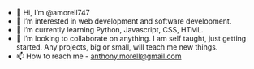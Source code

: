 - 👋 Hi, I’m @amorell747
- 👀 I’m interested in web development and software development.
- 🌱 I’m currently learning Python, Javascript, CSS, HTML. 
- 💞️ I’m looking to collaborate on anything. I am self taught, just getting started. Any projects, big or small, will teach me new things. 
- 📫 How to reach me - anthony.morell@gmail.com

<!---
amorell747/amorell747 is a ✨ special ✨ repository because its `README.md` (this file) appears on your GitHub profile.
You can click the Preview link to take a look at your changes.
--->
